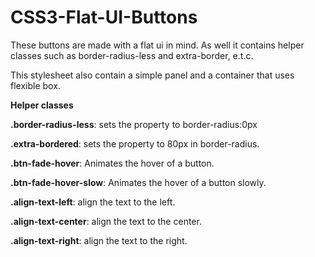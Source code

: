 # CSS3-Flat-UI-Buttons
These buttons are made with a flat ui in mind. As well it contains helper classes such as border-radius-less and extra-border, e.t.c.

This stylesheet also contain a simple panel and a container that uses flexible box.

**Helper classes**

**.border-radius-less**: sets the property to border-radius:0px

**.extra-bordered**: sets the property to 80px in border-radius.

**.btn-fade-hover**: Animates the hover of a button.

**.btn-fade-hover-slow**: Animates the hover of a button slowly.

**.align-text-left**: align the text to the left.

**.align-text-center**: align the text to the center.

**.align-text-right**: align the text to the right.
